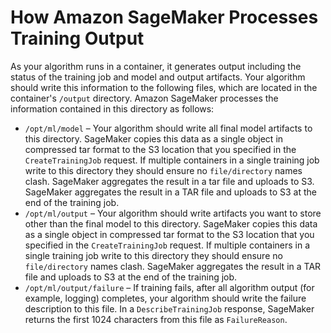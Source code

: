 # How Amazon SageMaker Processes Training Output<a name="your-algorithms-training-algo-output"></a>

As your algorithm runs in a container, it generates output including the status of the training job and model and output artifacts\. Your algorithm should write this information to the following files, which are located in the container's `/output` directory\. Amazon SageMaker processes the information contained in this directory as follows:
+ `/opt/ml/model` – Your algorithm should write all final model artifacts to this directory\. SageMaker copies this data as a single object in compressed tar format to the S3 location that you specified in the `CreateTrainingJob` request\.  If multiple containers in a single training job write to this directory they should ensure no `file/directory` names clash\. SageMaker aggregates the result in a tar file and uploads to S3\. SageMaker aggregates the result in a TAR file and uploads to S3 at the end of the training job\.
+ `/opt/ml/output` – Your algorithm should write artifacts you want to store other than the final model to this directory\. SageMaker copies this data as a single object in compressed tar format to the S3 location that you specified in the `CreateTrainingJob` request\. If multiple containers in a single training job write to this directory they should ensure no `file/directory` names clash\. SageMaker aggregates the result in a TAR file and uploads to S3 at the end of the training job\.
+ `/opt/ml/output/failure` – If training fails, after all algorithm output \(for example, logging\) completes, your algorithm should write the failure description to this file\. In a `DescribeTrainingJob` response, SageMaker returns the first 1024 characters from this file as `FailureReason`\. 